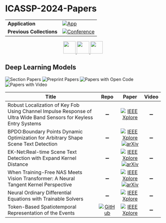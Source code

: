 # ICASSP-2024-Papers

<table>
    <tr>
        <td><strong>Application</strong></td>
        <td>
            <a href="https://huggingface.co/spaces/DmitryRyumin/NewEraAI-Papers" style="float:left;">
                <img src="https://img.shields.io/badge/🤗-NewEraAI--Papers-FFD21F.svg" alt="App" />
            </a>
        </td>
    </tr>
    <tr>
        <td><strong>Previous Collections</strong></td>
        <td>
            <a href="https://github.com/DmitryRyumin/ICASSP-2023-24-Papers/blob/main/README_2023.md">
                <img src="http://img.shields.io/badge/ICASSP-2023-0073AE.svg" alt="Conference">
            </a>
        </td>
    </tr>
</table>

<div align="center">
    <a href="https://github.com/DmitryRyumin/ICASSP-2023-24-Papers/blob/main/sections/2024/main/SLP-L13.md">
        <img src="https://cdn.jsdelivr.net/gh/DmitryRyumin/NewEraAI-Papers@main/images/left.svg" width="40" alt="" />
    </a>
    <a href="https://github.com/DmitryRyumin/ICASSP-2023-24-Papers/">
        <img src="https://cdn.jsdelivr.net/gh/DmitryRyumin/NewEraAI-Papers@main/images/home.svg" width="40" alt="" />
    </a>
    <a href="https://github.com/DmitryRyumin/ICASSP-2023-24-Papers/blob/main/sections/2024/main/SPCOM-L2.md">
        <img src="https://cdn.jsdelivr.net/gh/DmitryRyumin/NewEraAI-Papers@main/images/right.svg" width="40" alt="" />
    </a>
</div>

## Deep Learning Models

![Section Papers](https://img.shields.io/badge/Section%20Papers-soon-42BA16) ![Preprint Papers](https://img.shields.io/badge/Preprint%20Papers-soon-b31b1b) ![Papers with Open Code](https://img.shields.io/badge/Papers%20with%20Open%20Code-soon-1D7FBF) ![Papers with Video](https://img.shields.io/badge/Papers%20with%20Video-0-FF0000)

| **Title** | **Repo** | **Paper** | **Video** |
|-----------|:--------:|:---------:|:---------:|
| Robust Localization of Key Fob Using Channel Impulse Response of Ultra Wide Band Sensors for Keyless Entry Systems | :heavy_minus_sign: | [![IEEE Xplore](https://img.shields.io/badge/IEEE-10447854-E4A42C.svg)](https://ieeexplore.ieee.org/document/10447854) | :heavy_minus_sign: |
| BPDO:Boundary Points Dynamic Optimization for Arbitrary Shape Scene Text Detection | :heavy_minus_sign: | [![IEEE Xplore](https://img.shields.io/badge/IEEE-10447371-E4A42C.svg)](https://ieeexplore.ieee.org/document/10447371) <br/> [![arXiv](https://img.shields.io/badge/arXiv-2401.09997-b31b1b.svg)](https://arxiv.org/abs/2401.09997) | :heavy_minus_sign: |
| EK-Net:Real-time Scene Text Detection with Expand Kernel Distance | :heavy_minus_sign: | [![IEEE Xplore](https://img.shields.io/badge/IEEE-10448354-E4A42C.svg)](https://ieeexplore.ieee.org/document/10448354) <br/> [![arXiv](https://img.shields.io/badge/arXiv-2401.11704-b31b1b.svg)](https://arxiv.org/abs/2401.11704) | :heavy_minus_sign: |
| When Training-Free NAS Meets Vision Transformer: A Neural Tangent Kernel Perspective | :heavy_minus_sign: | [![IEEE Xplore](https://img.shields.io/badge/IEEE-10447479-E4A42C.svg)](https://ieeexplore.ieee.org/document/10447479) <br/> [![arXiv](https://img.shields.io/badge/arXiv-2405.04536-b31b1b.svg)](https://arxiv.org/abs/2405.04536) | :heavy_minus_sign: |
| Neural Ordinary Differential Equations with Trainable Solvers | :heavy_minus_sign: | [![IEEE Xplore](https://img.shields.io/badge/IEEE-10446364-E4A42C.svg)](https://ieeexplore.ieee.org/document/10446364) | :heavy_minus_sign: |
| Token-Based Spatiotemporal Representation of the Events | [![GitHub](https://img.shields.io/github/stars/NJUVISION/EventTransformer?style=flat)](https://github.com/NJUVISION/EventTransformer) | [![IEEE Xplore](https://img.shields.io/badge/IEEE-10447951-E4A42C.svg)](https://ieeexplore.ieee.org/document/10447951) | :heavy_minus_sign: |
